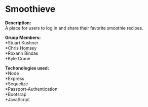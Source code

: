 # Smoothieve

**Description:**     
A place for users to log in and share their favorite smoothie recipes.

**Gruop Members:**     
*Stuart Kushner  
*Chris Homsey  
*Roxann Bindas  
*Kyle Crane   

**Techonologies used:**     
*Node  
*Express  
*Sequelize  
*Passport-Authentication  
*Bootsrap  
*JavaScript  


